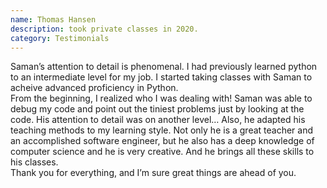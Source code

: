 ```yaml
---
name: Thomas Hansen
description: took private classes in 2020.
category: Testimonials
---
```

Saman’s attention to detail is phenomenal. I had previously learned python to an intermediate level for my job. I started taking classes with Saman to acheive advanced proficiency in Python.
<br>
From the beginning, I realized who I was dealing with! Saman was able to debug my code and point out the tiniest problems just by looking at the code. His attention to detail was on another level… Also, he adapted his teaching methods to my learning style. Not only he is a great teacher and an accomplished software engineer, but he also has a deep knowledge of computer science and he is very creative. And he brings all these skills to his classes.
<br>
Thank you for everything, and I’m sure great things are ahead of you.